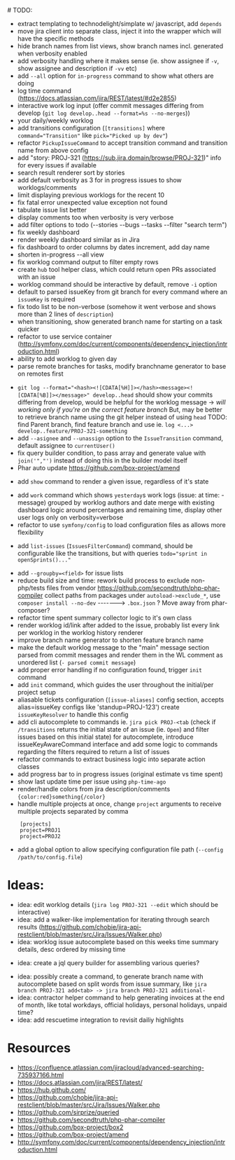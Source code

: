 # TODO:

+ extract templating to technodelight/simplate w/ javascript, add `depends`
+ move jira client into separate class, inject it into the wrapper which will have the specific methods
+ hide branch names from list views, show branch names incl. generated when verbosity enabled
+ add verbosity handling where it makes sense (ie. show assignee if `-v`, show assignee and description if `-vv` etc)
+ add `--all` option for `in-progress` command to show what others are doing
+ log time command (https://docs.atlassian.com/jira/REST/latest/#d2e2855)
+ interactive work log input (offer commit messages differing from develop (`git log develop..head --format=%s --no-merges`))
+ your daily/weekly worklog
+ add transitions configuration (`[transitions]` where `command="Transition"` like `pick="Picked up by dev"`)
+ refactor `PickupIssueCommand` to accept transition command and transition name from above config
+ add "story: PROJ-321 (https://sub.jira.domain/browse/PROJ-321)" info for every issues if available
+ search result renderer sort by stories
+ add default verbosity as 3 for in progress issues to show worklogs/comments
+ limit displaying previous worklogs for the recent 10
+ fix fatal error unexpected value exception not found
+ tabulate issue list better
+ display comments too when verbosity is very verbose
+ add filter options to todo (--stories --bugs --tasks --filter "search term")
+ fix weekly dashboard
+ render weekly dashboard similar as in Jira
+ fix dashboard to order columns by dates increment, add day name
+ shorten in-progress --all view
+ fix worklog command output to filter empty rows
+ create `hub` tool helper class, which could return open PRs associated with an issue
+ worklog command should be interactive by default, remove `-i` option
+ default to parsed issueKey from git branch for every command where an `issueKey` is required
+ fix todo list to be non-verbose (somehow it went verbose and shows more than 2 lines of `description`)
+ when transitioning, show generated branch name for starting on a task quicker
+ refactor to use service container (http://symfony.com/doc/current/components/dependency_injection/introduction.html)
+ ability to add worklog to given day
+ parse remote branches for tasks, modify branchname generator to base on remotes first
- `git log --format="<hash><![CDATA[%H]]></hash><message><![CDATA[%B]]></message>" develop..head` should show your commits differing from develop,
  would be helpful for the worklog message -> *will working only if you're on the correct feature branch*
  But, may be better to retrieve branch name using the git helper instead of using `head`
  TODO: find Parent branch, find feature branch and use ie. `log <...> develop..feature/PROJ-321-something`
- add `--asignee` and `--unassign` option to the `IssueTransition` command, default assignee to `currentUser()`
- fix query builder condition, to pass array and generate value with `join('","')` instead of doing this in the builder model itself
- Phar auto update https://github.com/box-project/amend
+ add `show` command to render a given issue, regardless of it's state
- add `work` command which shows `yesterday`s work logs (issue: at time: - message) grouped by worklog authors and date
  merge with existing dashboard logic around percentages and remaining time, display other user logs only on verbosity=verbose
- refactor to use `symfony/config` to load configuration files as allows more flexibility
+ add `list-issues` (`IssuesFilterCommand`) command, should be configurable like the transitions, but with queries `todo="sprint in openSprints()..."`
- add `--groupby=<field>` for issue lists
- reduce build size and time: rework build process to exclude non-php/tests files from vendor https://github.com/secondtruth/php-phar-compiler
  collect paths from packages under `autoload->exclude_*`, use `composer install --no-dev` -------> `.box.json` ?
  Move away from phar-composer?
- refactor time spent summary collector logic to it's own class
- render worklog id/link after added to the issue, probably list every link per worklog in the worklog history renderer
- improve branch name generator to shorten feature branch name
- make the default worklog message to the "main" message section parsed from commit messages and render them in the WL comment as unordered list (`- parsed commit message`)
- add proper error handling if no configuration found, trigger `init` command
- add `init` command, which guides the user throughout the initial/per project setup
- aliasable tickets configuration (`[issue-aliases]` config section, accepts alias=issueKey configs like 'standup=PROJ-123')
  create `issueKeyResolver` to handle this config
- add cli autocomplete to commands ie. `jira pick PROJ-<tab` (check if `/transitions` returns the initial state of an issue (ie. `Open`) and filter issues based on this initial state)
  for autocomplete, introduce issueKeyAwareCommand interface and add some logic to commands regarding the filters required to return a list of issues
- refactor commands to extract business logic into separate action classes
- add progress bar to in progress issues (original estimate vs time spent)
- show last update time per issue using `php-time-ago`
- render/handle colors from jira description/comments `{color:red}something{/color}`
- handle multiple projects at once, change `project` arguments to receive multiple projects separated by comma
```
    [projects]
    project=PROJ1
    project=PROJ2
```
- add a global option to allow specifying configuration file path (`--config /path/to/config.file`)

# Ideas:

- idea: edit worklog details (`jira log PROJ-321 --edit` which should be interactive)
- idea: add a walker-like implementation for iterating through search results (https://github.com/chobie/jira-api-restclient/blob/master/src/Jira/Issues/Walker.php)
- idea: worklog issue autocomplete based on this weeks time summary details, desc ordered by missing time
+ idea: create a jql query builder for assembling various queries?
- idea: possibly create a command, to generate branch name with autocomplete based on split words from issue summary, like `jira branch PROJ-321 add<tab> -> jira branch PROJ-321 additional-`
- idea: contractor helper command to help generating invoices at the end of month, like total workdays, official holidays, personal holidays, unpaid time?
- idea: add rescuetime integration to revisit dailiy highlights

# Resources
- https://confluence.atlassian.com/jiracloud/advanced-searching-735937166.html
- https://docs.atlassian.com/jira/REST/latest/
- https://hub.github.com/
- https://github.com/chobie/jira-api-restclient/blob/master/src/Jira/Issues/Walker.php
- https://github.com/sirprize/queried
- https://github.com/secondtruth/php-phar-compiler
- https://github.com/box-project/box2
- https://github.com/box-project/amend
- http://symfony.com/doc/current/components/dependency_injection/introduction.html
